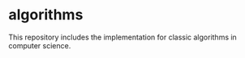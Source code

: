 algorithms
=========
This repository includes the implementation for classic algorithms in computer science.
